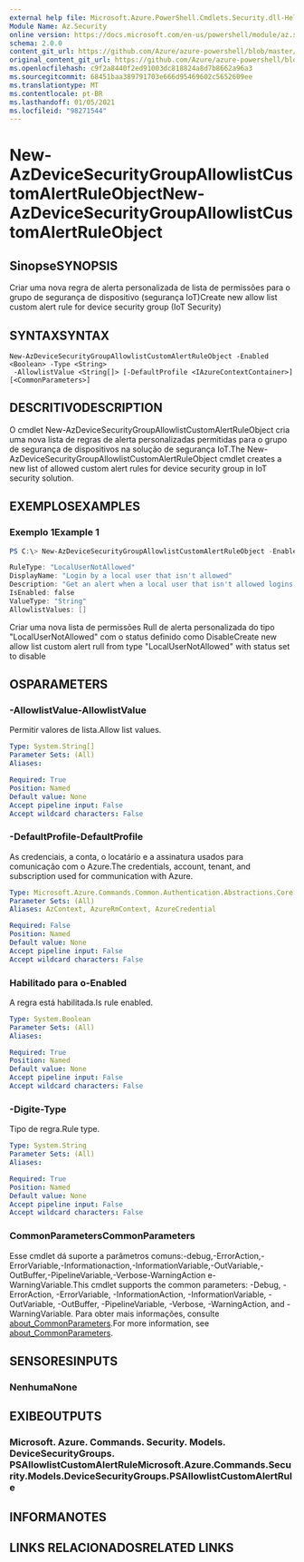 ```yaml
---
external help file: Microsoft.Azure.PowerShell.Cmdlets.Security.dll-Help.xml
Module Name: Az.Security
online version: https://docs.microsoft.com/en-us/powershell/module/az.security/New-AzDeviceSecurityGroupAllowlistCustomAlertRuleObject
schema: 2.0.0
content_git_url: https://github.com/Azure/azure-powershell/blob/master/src/Security/Security/help/New-AzDeviceSecurityGroupAllowlistCustomAlertRuleObject.md
original_content_git_url: https://github.com/Azure/azure-powershell/blob/master/src/Security/Security/help/New-AzDeviceSecurityGroupAllowlistCustomAlertRuleObject.md
ms.openlocfilehash: c9f2a8440f2ed91003dc818824a8d7b8662a96a3
ms.sourcegitcommit: 68451baa389791703e666d95469602c5652609ee
ms.translationtype: MT
ms.contentlocale: pt-BR
ms.lasthandoff: 01/05/2021
ms.locfileid: "98271544"
---
```

# <span data-ttu-id="9e70d-101">New-AzDeviceSecurityGroupAllowlistCustomAlertRuleObject</span><span class="sxs-lookup"><span data-stu-id="9e70d-101">New-AzDeviceSecurityGroupAllowlistCustomAlertRuleObject</span></span>

## <span data-ttu-id="9e70d-102">Sinopse</span><span class="sxs-lookup"><span data-stu-id="9e70d-102">SYNOPSIS</span></span>
<span data-ttu-id="9e70d-103">Criar uma nova regra de alerta personalizada de lista de permissões para o grupo de segurança de dispositivo (segurança IoT)</span><span class="sxs-lookup"><span data-stu-id="9e70d-103">Create new allow list custom alert rule for device security group (IoT Security)</span></span>

## <span data-ttu-id="9e70d-104">SYNTAX</span><span class="sxs-lookup"><span data-stu-id="9e70d-104">SYNTAX</span></span>

```
New-AzDeviceSecurityGroupAllowlistCustomAlertRuleObject -Enabled <Boolean> -Type <String>
 -AllowlistValue <String[]> [-DefaultProfile <IAzureContextContainer>] [<CommonParameters>]
```

## <span data-ttu-id="9e70d-105">DESCRITIVO</span><span class="sxs-lookup"><span data-stu-id="9e70d-105">DESCRIPTION</span></span>
<span data-ttu-id="9e70d-106">O cmdlet New-AzDeviceSecurityGroupAllowlistCustomAlertRuleObject cria uma nova lista de regras de alerta personalizadas permitidas para o grupo de segurança de dispositivos na solução de segurança IoT.</span><span class="sxs-lookup"><span data-stu-id="9e70d-106">The New-AzDeviceSecurityGroupAllowlistCustomAlertRuleObject cmdlet creates a new list of allowed custom alert rules for device security group in IoT security solution.</span></span>

## <span data-ttu-id="9e70d-107">EXEMPLOS</span><span class="sxs-lookup"><span data-stu-id="9e70d-107">EXAMPLES</span></span>

### <span data-ttu-id="9e70d-108">Exemplo 1</span><span class="sxs-lookup"><span data-stu-id="9e70d-108">Example 1</span></span>
```powershell
PS C:\> New-AzDeviceSecurityGroupAllowlistCustomAlertRuleObject -Enabled $false -Type "LocalUserNotAllowed" -AllowlistValue @()

RuleType: "LocalUserNotAllowed"
DisplayName: "Login by a local user that isn't allowed"
Description: "Get an alert when a local user that isn't allowed logins to the device"
IsEnabled: false
ValueType: "String"
AllowlistValues: []
```

<span data-ttu-id="9e70d-109">Criar uma nova lista de permissões Rull de alerta personalizada do tipo "LocalUserNotAllowed" com o status definido como Disable</span><span class="sxs-lookup"><span data-stu-id="9e70d-109">Create new allow list custom alert rull from type "LocalUserNotAllowed" with status set to disable</span></span>

## <span data-ttu-id="9e70d-110">OS</span><span class="sxs-lookup"><span data-stu-id="9e70d-110">PARAMETERS</span></span>

### <span data-ttu-id="9e70d-111">-AllowlistValue</span><span class="sxs-lookup"><span data-stu-id="9e70d-111">-AllowlistValue</span></span>
<span data-ttu-id="9e70d-112">Permitir valores de lista.</span><span class="sxs-lookup"><span data-stu-id="9e70d-112">Allow list values.</span></span>

```yaml
Type: System.String[]
Parameter Sets: (All)
Aliases:

Required: True
Position: Named
Default value: None
Accept pipeline input: False
Accept wildcard characters: False
```

### <span data-ttu-id="9e70d-113">-DefaultProfile</span><span class="sxs-lookup"><span data-stu-id="9e70d-113">-DefaultProfile</span></span>
<span data-ttu-id="9e70d-114">As credenciais, a conta, o locatário e a assinatura usados para comunicação com o Azure.</span><span class="sxs-lookup"><span data-stu-id="9e70d-114">The credentials, account, tenant, and subscription used for communication with Azure.</span></span>

```yaml
Type: Microsoft.Azure.Commands.Common.Authentication.Abstractions.Core.IAzureContextContainer
Parameter Sets: (All)
Aliases: AzContext, AzureRmContext, AzureCredential

Required: False
Position: Named
Default value: None
Accept pipeline input: False
Accept wildcard characters: False
```

### <span data-ttu-id="9e70d-115">Habilitado para o</span><span class="sxs-lookup"><span data-stu-id="9e70d-115">-Enabled</span></span>
<span data-ttu-id="9e70d-116">A regra está habilitada.</span><span class="sxs-lookup"><span data-stu-id="9e70d-116">Is rule enabled.</span></span>

```yaml
Type: System.Boolean
Parameter Sets: (All)
Aliases:

Required: True
Position: Named
Default value: None
Accept pipeline input: False
Accept wildcard characters: False
```

### <span data-ttu-id="9e70d-117">-Digite</span><span class="sxs-lookup"><span data-stu-id="9e70d-117">-Type</span></span>
<span data-ttu-id="9e70d-118">Tipo de regra.</span><span class="sxs-lookup"><span data-stu-id="9e70d-118">Rule type.</span></span>

```yaml
Type: System.String
Parameter Sets: (All)
Aliases:

Required: True
Position: Named
Default value: None
Accept pipeline input: False
Accept wildcard characters: False
```

### <span data-ttu-id="9e70d-119">CommonParameters</span><span class="sxs-lookup"><span data-stu-id="9e70d-119">CommonParameters</span></span>
<span data-ttu-id="9e70d-120">Esse cmdlet dá suporte a parâmetros comuns:-debug,-ErrorAction,-ErrorVariable,-Informationaction,-InformationVariable,-OutVariable,-OutBuffer,-PipelineVariable,-Verbose-WarningAction e-WarningVariable.</span><span class="sxs-lookup"><span data-stu-id="9e70d-120">This cmdlet supports the common parameters: -Debug, -ErrorAction, -ErrorVariable, -InformationAction, -InformationVariable, -OutVariable, -OutBuffer, -PipelineVariable, -Verbose, -WarningAction, and -WarningVariable.</span></span> <span data-ttu-id="9e70d-121">Para obter mais informações, consulte [about_CommonParameters](http://go.microsoft.com/fwlink/?LinkID=113216).</span><span class="sxs-lookup"><span data-stu-id="9e70d-121">For more information, see [about_CommonParameters](http://go.microsoft.com/fwlink/?LinkID=113216).</span></span>

## <span data-ttu-id="9e70d-122">SENSORES</span><span class="sxs-lookup"><span data-stu-id="9e70d-122">INPUTS</span></span>

### <span data-ttu-id="9e70d-123">Nenhuma</span><span class="sxs-lookup"><span data-stu-id="9e70d-123">None</span></span>

## <span data-ttu-id="9e70d-124">EXIBE</span><span class="sxs-lookup"><span data-stu-id="9e70d-124">OUTPUTS</span></span>

### <span data-ttu-id="9e70d-125">Microsoft. Azure. Commands. Security. Models. DeviceSecurityGroups. PSAllowlistCustomAlertRule</span><span class="sxs-lookup"><span data-stu-id="9e70d-125">Microsoft.Azure.Commands.Security.Models.DeviceSecurityGroups.PSAllowlistCustomAlertRule</span></span>

## <span data-ttu-id="9e70d-126">INFORMA</span><span class="sxs-lookup"><span data-stu-id="9e70d-126">NOTES</span></span>

## <span data-ttu-id="9e70d-127">LINKS RELACIONADOS</span><span class="sxs-lookup"><span data-stu-id="9e70d-127">RELATED LINKS</span></span>
